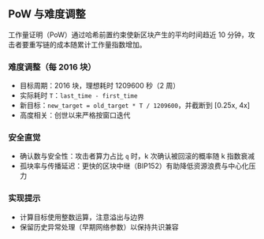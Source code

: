 ## PoW 与难度调整

工作量证明（PoW）通过哈希前置约束使新区块产生的平均时间趋近 10 分钟，攻击者要重写链的成本随累计工作量指数增加。

### 难度调整（每 2016 块）

- 目标周期：2016 块，理想耗时 1209600 秒（2 周）
- 实际耗时 `T`：`last_time - first_time`
- 新目标：`new_target = old_target * T / 1209600`，并截断到 [0.25x, 4x]
- 高度相关：创世以来严格按窗口迭代

### 安全直觉

- 确认数与安全性：攻击者算力占比 `q` 时，k 次确认被回滚的概率随 k 指数衰减
- 孤块率与传播延迟：更快的区块中继（BIP152）有助降低资源浪费与中心化压力

### 实现提示

- 计算目标使用整数运算，注意溢出与边界
- 保留历史异常处理（早期网络参数）以保持共识兼容


